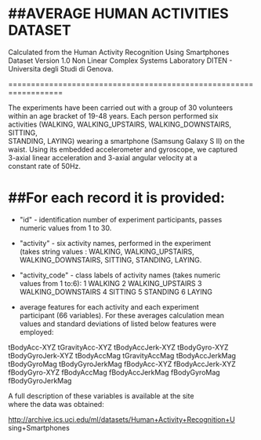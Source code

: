 ##AVERAGE HUMAN ACTIVITIES DATASET
==================================================================
Calculated from the Human Activity Recognition Using Smartphones  
Dataset Version 1.0
Non Linear Complex Systems Laboratory
DITEN - Universita degli Studi di Genova.


==================================================================

The experiments have been carried out with a group of 30 volunteers  
within an age bracket of 19-48 years. Each person performed six  
activities (WALKING, WALKING_UPSTAIRS, WALKING_DOWNSTAIRS, SITTING,  
STANDING, LAYING) wearing a smartphone (Samsung Galaxy S II) on the  
waist. Using its embedded accelerometer and gyroscope, we captured  
3-axial linear acceleration and 3-axial angular velocity at a  
constant rate of 50Hz. 

##For each record it is provided:
======================================

* "id" - identification number of experiment participants, passes  
numeric values from 1 to 30.

* "activity" - six activity names, performed in the experiment  
(takes string values : WALKING, WALKING_UPSTAIRS,  
WALKING_DOWNSTAIRS, SITTING, STANDING, LAYING.

* "activity_code" - class labels of activity names (takes numeric  
values from 1 to:6):
1           WALKING
2   WALKING_UPSTAIRS
3 WALKING_DOWNSTAIRS
4            SITTING
5           STANDING
6	           LAYING

* average features for each activity and each experiment  
participant  (66 variables). For these averages calculation mean  
values and standard deviations of listed below features were  
employed:

tBodyAcc-XYZ
tGravityAcc-XYZ
tBodyAccJerk-XYZ
tBodyGyro-XYZ
tBodyGyroJerk-XYZ
tBodyAccMag
tGravityAccMag
tBodyAccJerkMag
tBodyGyroMag
tBodyGyroJerkMag
fBodyAcc-XYZ
fBodyAccJerk-XYZ
fBodyGyro-XYZ
fBodyAccMag
fBodyAccJerkMag
fBodyGyroMag
fBodyGyroJerkMag

A full description of these variables is available at the site  
where the data was obtained:

http://archive.ics.uci.edu/ml/datasets/Human+Activity+Recognition+U
sing+Smartphones
